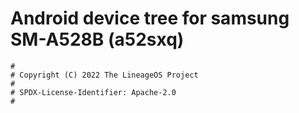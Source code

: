 # Android device tree for samsung SM-A528B (a52sxq)

```
#
# Copyright (C) 2022 The LineageOS Project
#
# SPDX-License-Identifier: Apache-2.0
#
```
